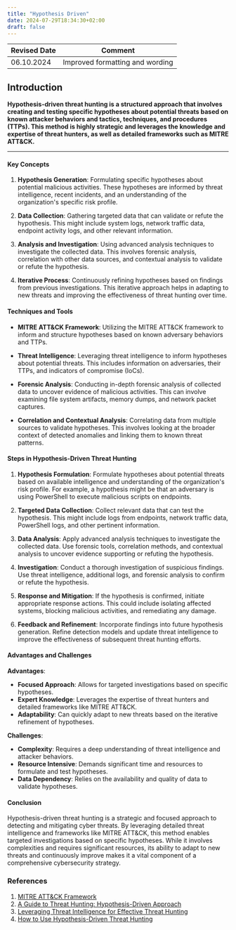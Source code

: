 ```yaml
---
title: "Hypothesis Driven"
date: 2024-07-29T18:34:30+02:00
draft: false
---
```


| Revised Date | Comment |
| ------------ | ------- |
| 06.10.2024   | Improved formatting and wording | 

## Introduction

**Hypothesis-driven threat hunting is a structured approach that involves creating and testing specific hypotheses about potential threats based on known attacker behaviors and tactics, techniques, and procedures (TTPs). This method is highly strategic and leverages the knowledge and expertise of threat hunters, as well as detailed frameworks such as MITRE ATT&CK.**

---

#### Key Concepts

1. **Hypothesis Generation**:
   Formulating specific hypotheses about potential malicious activities. These hypotheses are informed by threat intelligence, recent incidents, and an understanding of the organization's specific risk profile.

2. **Data Collection**:
   Gathering targeted data that can validate or refute the hypothesis. This might include system logs, network traffic data, endpoint activity logs, and other relevant information.

3. **Analysis and Investigation**:
   Using advanced analysis techniques to investigate the collected data. This involves forensic analysis, correlation with other data sources, and contextual analysis to validate or refute the hypothesis.

4. **Iterative Process**:
   Continuously refining hypotheses based on findings from previous investigations. This iterative approach helps in adapting to new threats and improving the effectiveness of threat hunting over time.

#### Techniques and Tools

- **MITRE ATT&CK Framework**:
  Utilizing the MITRE ATT&CK framework to inform and structure hypotheses based on known adversary behaviors and TTPs.

- **Threat Intelligence**:
  Leveraging threat intelligence to inform hypotheses about potential threats. This includes information on adversaries, their TTPs, and indicators of compromise (IoCs).

- **Forensic Analysis**:
  Conducting in-depth forensic analysis of collected data to uncover evidence of malicious activities. This can involve examining file system artifacts, memory dumps, and network packet captures.

- **Correlation and Contextual Analysis**:
  Correlating data from multiple sources to validate hypotheses. This involves looking at the broader context of detected anomalies and linking them to known threat patterns.

#### Steps in Hypothesis-Driven Threat Hunting

1. **Hypothesis Formulation**:
   Formulate hypotheses about potential threats based on available intelligence and understanding of the organization's risk profile. For example, a hypothesis might be that an adversary is using PowerShell to execute malicious scripts on endpoints.

2. **Targeted Data Collection**:
   Collect relevant data that can test the hypothesis. This might include logs from endpoints, network traffic data, PowerShell logs, and other pertinent information.

3. **Data Analysis**:
   Apply advanced analysis techniques to investigate the collected data. Use forensic tools, correlation methods, and contextual analysis to uncover evidence supporting or refuting the hypothesis.

4. **Investigation**:
   Conduct a thorough investigation of suspicious findings. Use threat intelligence, additional logs, and forensic analysis to confirm or refute the hypothesis.

5. **Response and Mitigation**:
   If the hypothesis is confirmed, initiate appropriate response actions. This could include isolating affected systems, blocking malicious activities, and remediating any damage.

6. **Feedback and Refinement**:
   Incorporate findings into future hypothesis generation. Refine detection models and update threat intelligence to improve the effectiveness of subsequent threat hunting efforts.

#### Advantages and Challenges

**Advantages**:
- **Focused Approach**: Allows for targeted investigations based on specific hypotheses.
- **Expert Knowledge**: Leverages the expertise of threat hunters and detailed frameworks like MITRE ATT&CK.
- **Adaptability**: Can quickly adapt to new threats based on the iterative refinement of hypotheses.

**Challenges**:
- **Complexity**: Requires a deep understanding of threat intelligence and attacker behaviors.
- **Resource Intensive**: Demands significant time and resources to formulate and test hypotheses.
- **Data Dependency**: Relies on the availability and quality of data to validate hypotheses.

#### Conclusion

Hypothesis-driven threat hunting is a strategic and focused approach to detecting and mitigating cyber threats. By leveraging detailed threat intelligence and frameworks like MITRE ATT&CK, this method enables targeted investigations based on specific hypotheses. While it involves complexities and requires significant resources, its ability to adapt to new threats and continuously improve makes it a vital component of a comprehensive cybersecurity strategy.

### References

1. [MITRE ATT&CK Framework](https://attack.mitre.org/)
2. [A Guide to Threat Hunting: Hypothesis-Driven Approach](https://www.sans.org/white-papers/39875/)
3. [Leveraging Threat Intelligence for Effective Threat Hunting](https://www.exabeam.com/information-security/threat-hunting/)
4. [How to Use Hypothesis-Driven Threat Hunting](https://www.crowdstrike.com/blog/hypothesis-driven-threat-hunting/)